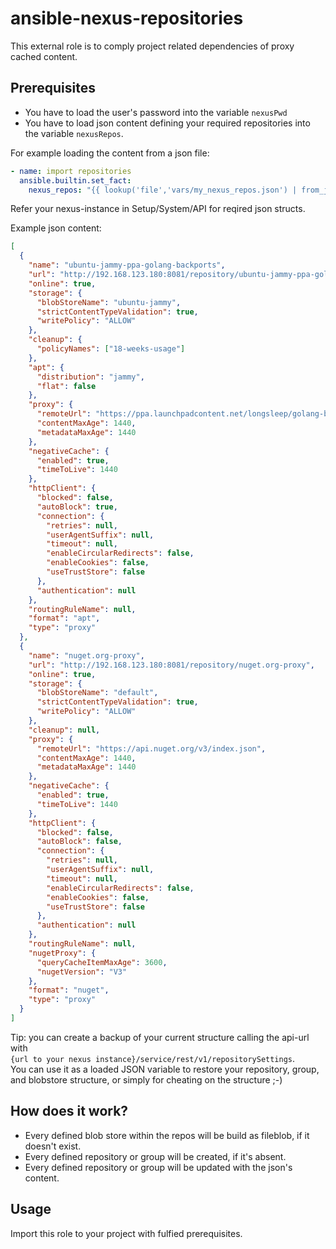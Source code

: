 # ansible-nexus-repositories
This external role is to comply project related dependencies of proxy cached content.

## Prerequisites

- You have to load the user's password into the variable `nexusPwd`
- You have to load json content defining your required repositories into the variable `nexusRepos`. 

For example loading the content from a json file:
```yaml
- name: import repositories
  ansible.builtin.set_fact:
    nexus_repos: "{{ lookup('file','vars/my_nexus_repos.json') | from_json }}"
```

Refer your nexus-instance in Setup/System/API for reqired json structs.

Example json content:
```json
[
  {
    "name": "ubuntu-jammy-ppa-golang-backports",
    "url": "http://192.168.123.180:8081/repository/ubuntu-jammy-ppa-golang-backports",
    "online": true,
    "storage": {
      "blobStoreName": "ubuntu-jammy",
      "strictContentTypeValidation": true,
      "writePolicy": "ALLOW"
    },
    "cleanup": {
      "policyNames": ["18-weeks-usage"]
    },
    "apt": {
      "distribution": "jammy",
      "flat": false
    },
    "proxy": {
      "remoteUrl": "https://ppa.launchpadcontent.net/longsleep/golang-backports/ubuntu/",
      "contentMaxAge": 1440,
      "metadataMaxAge": 1440
    },
    "negativeCache": {
      "enabled": true,
      "timeToLive": 1440
    },
    "httpClient": {
      "blocked": false,
      "autoBlock": true,
      "connection": {
        "retries": null,
        "userAgentSuffix": null,
        "timeout": null,
        "enableCircularRedirects": false,
        "enableCookies": false,
        "useTrustStore": false
      },
      "authentication": null
    },
    "routingRuleName": null,
    "format": "apt",
    "type": "proxy"
  },
  {
    "name": "nuget.org-proxy",
    "url": "http://192.168.123.180:8081/repository/nuget.org-proxy",
    "online": true,
    "storage": {
      "blobStoreName": "default",
      "strictContentTypeValidation": true,
      "writePolicy": "ALLOW"
    },
    "cleanup": null,
    "proxy": {
      "remoteUrl": "https://api.nuget.org/v3/index.json",
      "contentMaxAge": 1440,
      "metadataMaxAge": 1440
    },
    "negativeCache": {
      "enabled": true,
      "timeToLive": 1440
    },
    "httpClient": {
      "blocked": false,
      "autoBlock": false,
      "connection": {
        "retries": null,
        "userAgentSuffix": null,
        "timeout": null,
        "enableCircularRedirects": false,
        "enableCookies": false,
        "useTrustStore": false
      },
      "authentication": null
    },
    "routingRuleName": null,
    "nugetProxy": {
      "queryCacheItemMaxAge": 3600,
      "nugetVersion": "V3"
    },
    "format": "nuget",
    "type": "proxy"
  }
]
```

Tip: you can create a backup of your current structure calling the api-url with  
`{url to your nexus instance}/service/rest/v1/repositorySettings`.  
You can use it as a loaded JSON variable to restore your repository, group, and blobstore structure, or simply for cheating on the structure ;-)

## How does it work?

- Every defined blob store within the repos will be build as fileblob, if it doesn't exist.
- Every defined repository or group will be created, if it's absent.
- Every defined repository or group will be updated with the json's content.

## Usage

Import this role to your project with fulfied prerequisites.